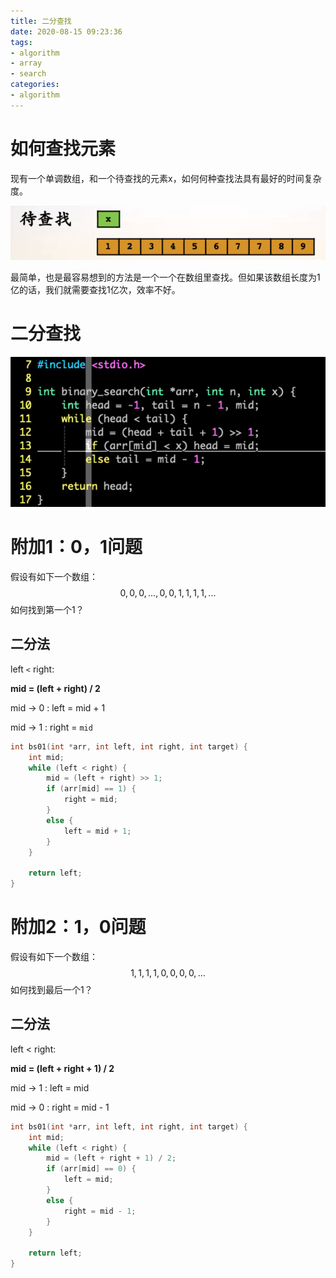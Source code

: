 ```yaml
---
title: 二分查找
date: 2020-08-15 09:23:36
tags:
- algorithm
- array
- search
categories:
- algorithm
---
```




# 如何查找元素

现有一个单调数组，和一个待查找的元素x，如何何种查找法具有最好的时间复杂度。

![Snipaste_2020-08-15_09-27-41](./index/Snipaste_2020-08-15_09-27-41.png)

最简单，也是最容易想到的方法是一个一个在数组里查找。但如果该数组长度为1亿的话，我们就需要查找1亿次，效率不好。



# 二分查找



![bs_10](./index/bs_10.png)





# 附加1：0，1问题

假设有如下一个数组：
$$
0, 0, 0, ... , 0, 0, 1, 1, 1, 1, ...
$$
如何找到第一个1？



## 二分法

left `<` right:

**mid = (left + right) / 2**

mid -> 0 : left = mid + 1

mid -> 1 : right = `mid`



```c++
int bs01(int *arr, int left, int right, int target) {
    int mid;
    while (left < right) {
        mid = (left + right) >> 1;
        if (arr[mid] == 1) {
            right = mid;
        }
        else {
            left = mid + 1;
        }
    }
    
    return left;
}
```





# 附加2：1，0问题

假设有如下一个数组：
$$
1, 1, 1, 1, 0, 0, 0, 0, ...
$$
如何找到最后一个1？



## 二分法

left < right:

**mid = (left + right + 1) / 2** 

mid -> 1 : left = mid

mid -> 0 : right = mid - 1

```c++
int bs01(int *arr, int left, int right, int target) {
    int mid;
    while (left < right) {
        mid = (left + right + 1) / 2;
        if (arr[mid] == 0) {
            left = mid;
        }
        else {
            right = mid - 1;
        }
    }
    
    return left;
}
```

